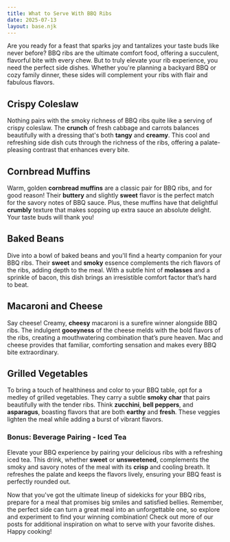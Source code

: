 ```yaml
---
title: What to Serve With BBQ Ribs
date: 2025-07-13
layout: base.njk
---
```


Are you ready for a feast that sparks joy and tantalizes your taste buds like never before? BBQ ribs are the ultimate comfort food, offering a succulent, flavorful bite with every chew. But to truly elevate your rib experience, you need the perfect side dishes. Whether you're planning a backyard BBQ or cozy family dinner, these sides will complement your ribs with flair and fabulous flavors.

## **Crispy Coleslaw**  
Nothing pairs with the smoky richness of BBQ ribs quite like a serving of crispy coleslaw. The **crunch** of fresh cabbage and carrots balances beautifully with a dressing that's both **tangy** and **creamy**. This cool and refreshing side dish cuts through the richness of the ribs, offering a palate-pleasing contrast that enhances every bite.

## **Cornbread Muffins**  
Warm, golden **cornbread muffins** are a classic pair for BBQ ribs, and for good reason! Their **buttery** and slightly **sweet** flavor is the perfect match for the savory notes of BBQ sauce. Plus, these muffins have that delightful **crumbly** texture that makes sopping up extra sauce an absolute delight. Your taste buds will thank you!

## **Baked Beans**  
Dive into a bowl of baked beans and you'll find a hearty companion for your BBQ ribs. Their **sweet** and **smoky** essence complements the rich flavors of the ribs, adding depth to the meal. With a subtle hint of **molasses** and a sprinkle of bacon, this dish brings an irresistible comfort factor that’s hard to beat.

## **Macaroni and Cheese**  
Say cheese! Creamy, **cheesy** macaroni is a surefire winner alongside BBQ ribs. The indulgent **gooeyness** of the cheese melds with the bold flavors of the ribs, creating a mouthwatering combination that’s pure heaven. Mac and cheese provides that familiar, comforting sensation and makes every BBQ bite extraordinary.

## **Grilled Vegetables**  
To bring a touch of healthiness and color to your BBQ table, opt for a medley of grilled vegetables. They carry a subtle **smoky char** that pairs beautifully with the tender ribs. Think **zucchini**, **bell peppers**, and **asparagus**, boasting flavors that are both **earthy** and **fresh**. These veggies lighten the meal while adding a burst of vibrant flavors.

### **Bonus: Beverage Pairing - Iced Tea**
Elevate your BBQ experience by pairing your delicious ribs with a refreshing iced tea. This drink, whether **sweet** or **unsweetened**, complements the smoky and savory notes of the meal with its **crisp** and cooling breath. It refreshes the palate and keeps the flavors lively, ensuring your BBQ feast is perfectly rounded out.

Now that you've got the ultimate lineup of sidekicks for your BBQ ribs, prepare for a meal that promises big smiles and satisfied bellies. Remember, the perfect side can turn a great meal into an unforgettable one, so explore and experiment to find your winning combination! Check out more of our posts for additional inspiration on what to serve with your favorite dishes. Happy cooking!